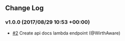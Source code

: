 ## Change Log

### v1.0.0 (2017/08/29 10:53 +00:00)
- [#2](https://github.com/8select/serverless-plugin-api-docs/pull/2) Create api docs lambda endpoint (@WirthAware)